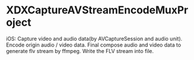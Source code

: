 # XDXCaptureAVStreamEncodeMuxProject
iOS: Capture video and audio data(by AVCaptureSession and audio unit). Encode origin audio / video data. Final compose audio and video data to generate flv stream by ffmpeg.  Write the FLV stream into file. 
